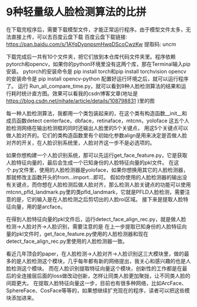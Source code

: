 # 9种轻量级人脸检测算法的比拼
在下载完程序后，需要下载模型文件，才能正常运行程序。由于模型文件太多，无法直接上传，可以去百度云盘下载
百度云盘下载链接: https://pan.baidu.com/s/1AYqDypnpsmHwqDScoCwzKw 提取码: uncm

下载完成后一共有10个文件夹，把它们放到本仓库代码文件夹里。程序依赖pytorch和opencv，如果你的python环境里没有这两个库，那在Terminal输入pip安装。
pytorch的安装命令是 pip install torch和pip install torchvision
opencv的安装命令是 pip install opencv-python
配置好运行环境之后，就可以运行程序了。
运行 Run_all_compare_time.py，就可以看到9种人脸检测算法的结果和运行耗时统计直方图。效果可以看我的csdn博客文章(地址是 https://blog.csdn.net/nihate/article/details/108798831 )里的图

每一种人脸检测算法，我都用一个类包装起来的，在这个类有构造函数__init__和成员函数detect
centerface，dbface，retinaface，mtcnn，yoloface 这五个人脸检测网络在输出检测框的同时还输出人脸里的5个关键点，
用这5个关键点可以做人脸对齐的。它们的类构造函数里有个初始化参数align是用来决定是否做人脸对齐的开关，在人脸识别系统里，人脸对齐这一步不是必选项的。

如果你想构建一个人脸识别系统，那可以先运行get_face_feature.py，它是获取人脸特征向量的，最后会生成一个已知身份的人脸特征向量的pkl文件。
在这个.py文件里，使用的人脸检测器是yoloface，如果你想换用其它的人脸检测器，那就修改主函数开头的from...import...即可。
假如你使用的人脸检测器的输出没有关键点，而你想在人脸检测后做人脸对齐，那么检测人脸关键点的功能可以使用
mtcnn_pfld_landmark.py里的类pfld_landmark，它就是PFLD人脸检测，需要注意的是，它的输入是在人脸检测之后剪切出的人脸roi区域。
接下来是提取人脸特征向量，用的是arcface。

在得到人脸特征向量的pkl文件后，运行detect_face_align_rec.py，就是做人脸检测→人脸对齐→人脸识别，需要注意的是
在上一步提取已知身份的人脸特征向量的pkl文件时，get_face_feature.py使用的人脸检测器和现在detect_face_align_rec.py里使用的人脸检测器一致。

看近几年顶会的paper，在人脸检测→人脸对齐→人脸识别这三大模块里，做的最多的是人脸检测这个模块，几乎每年都有新的网络提出，我关心和感兴趣的也是人脸检测这个模块。
而在人脸识别提取特征向量这个模块，创新性的工作都是在最后的全连接层后面的loss做改动创新，怎样让同类人脸更加聚拢，让不同类人脸的间距更大。
在提取人脸特征向量这一步，目前也有很多种网络，比如ArcFace、SphereFace、CosFace等等的，如果想继续扩充现在的程序，读者可以把这些模块添加进来。
